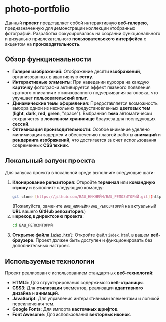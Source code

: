 # photo-portfolio
Данный **проект** представляет собой интерактивную **веб-галерею**, предназначенную для демонстрации коллекции отобранных фотографий. Разработка фокусировалась на создании функционального и визуально привлекательного **пользовательского интерфейса** с акцентом на **производительность**.

## Обзор функциональности

* **Галерея изображений**: Отображение десяти **изображений**, организованных в адаптивную **сетку**.
* **Интерактивные элементы**: При наведении курсора на каждую **карточку** фотографии активируется эффект плавного появления краткого описания и стилизованного подчеркивания заголовка, что улучшает **пользовательский опыт**.
* **Динамические темы оформления**: Предоставляется возможность выбора одной из нескольких предустановленных **цветовых тем** (**light**, **dark**, **red**, **green**, "space"). Выбранная **тема** автоматически сохраняется в **локальном хранилище** браузера для последующих **сессий**.
* **Оптимизация производительности**: Особое внимание уделено минимизации задержек и обеспечению плавной работы **анимаций** и **рендеринга изображений**, что достигается за счет использования современных **CSS техник**.

## Локальный запуск проекта

Для запуска проекта в локальной среде выполните следующие шаги:

1.  **Клонирование репозитория**: Откройте **терминал** или **командную строку** и выполните следующую команду:
    ```bash
    git clone [https://github.com/ВАШ_НИКНЕЙМ/ВАШ_РЕПОЗИТОРИЙ.git](https://github.com/ВАШ_НИКНЕЙМ/ВАШ_РЕПОЗИТОРИЙ.git)
    ```
    (Пожалуйста, замените `ВАШ_НИКНЕЙМ/ВАШ_РЕПОЗИТОРИЙ` на актуальный **URL** вашего **GitHub репозитория**.)
2.  **Переход в директорию проекта**:
    ```bash
    cd ВАШ_РЕПОЗИТОРИЙ
    ```
3.  **Открытие файла `index.html`**: Откройте файл `index.html` в вашем **веб-браузере**. Проект должен быть доступен и функционировать без дополнительных настроек.

## Используемые технологии

Проект реализован с использованием стандартных **веб-технологий**:

* **HTML5**: Для структурирования содержимого **веб-страницы**.
* **CSS3**: Для **стилизации** элементов, реализации **адаптивного дизайна** и **анимаций**.
* **JavaScript**: Для управления интерактивными элементами и логикой переключения тем.
* **Google Fonts**: Для импорта **кастомных шрифтов**.
* **Font Awesome**: Для использования **векторных иконок**.
